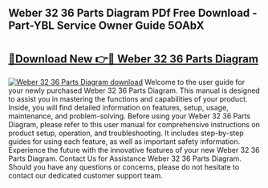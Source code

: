 ## Weber 32 36 Parts Diagram PDf Free Download - Part-YBL Service Owner Guide 5OAbX

# <h2><a href="http://dfmqzd.blite.top/?on=Weber+32+36+Parts+Diagram">🔗Download New 👉🔴 Weber 32 36 Parts Diagram</a></h2>

[![Weber 32 36 Parts Diagram download](https://i.imgur.com/lujVjoI.png)](http://dfmqzd.blite.top/?on=Weber+32+36+Parts+Diagram)
Welcome to the user guide for your newly purchased Weber 32 36 Parts Diagram. This manual is designed to assist you in mastering the functions and capabilities of your product. Inside, you will find detailed information on features, setup, usage, maintenance, and problem-solving. Before using your Weber 32 36 Parts Diagram, please refer to this user manual for comprehensive instructions on product setup, operation, and troubleshooting. It includes step-by-step guides for using each feature, as well as important safety information. Experience the future with the innovative features of your new Weber 32 36 Parts Diagram. Contact Us for Assistance Weber 32 36 Parts Diagram. Should you have any questions or concerns, please do not hesitate to contact our dedicated customer support team.
